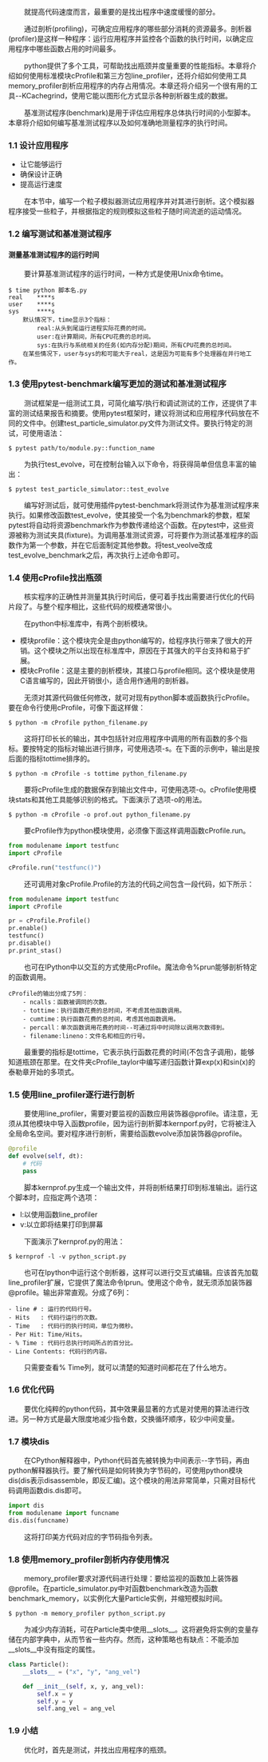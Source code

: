 &nbsp;&nbsp;&nbsp;&nbsp;&nbsp;&nbsp;&nbsp;&nbsp;就提高代码速度而言，最重要的是找出程序中速度缓慢的部分。

&nbsp;&nbsp;&nbsp;&nbsp;&nbsp;&nbsp;&nbsp;&nbsp;通过剖析(profiling)，可确定应用程序的哪些部分消耗的资源最多。剖析器(profiler)是这样一种程序：运行应用程序并监控各个函数的执行时间，以确定应用程序中哪些函数占用的时间最多。

&nbsp;&nbsp;&nbsp;&nbsp;&nbsp;&nbsp;&nbsp;&nbsp;python提供了多个工具，可帮助找出瓶颈并度量重要的性能指标。本章将介绍如何使用标准模块cProfile和第三方包line_profiler，还将介绍如何使用工具memory_profiler剖析应用程序的内存占用情况。本章还将介绍另一个很有用的工具--KCachegrind，使用它能以图形化方式显示各种剖析器生成的数据。

&nbsp;&nbsp;&nbsp;&nbsp;&nbsp;&nbsp;&nbsp;&nbsp;基准测试程序(benchmark)是用于评估应用程序总体执行时间的小型脚本。本章将介绍如何编写基准测试程序以及如何准确地测量程序的执行时间。

### 1.1 设计应用程序

- 让它能够运行
- 确保设计正确
- 提高运行速度

&nbsp;&nbsp;&nbsp;&nbsp;&nbsp;&nbsp;&nbsp;&nbsp;在本节中，编写一个粒子模拟器测试应用程序并对其进行剖析。这个模拟器程序接受一些粒子，并根据指定的规则模拟这些粒子随时间流逝的运动情况。

### 1.2 编写测试和基准测试程序

#### 测量基准测试程序的运行时间

&nbsp;&nbsp;&nbsp;&nbsp;&nbsp;&nbsp;&nbsp;&nbsp;要计算基准测试程序的运行时间，一种方式是使用Unix命令time。

```text
$ time python 脚本名.py
real    ****s
user    ****s
sys     ****s
    默认情况下，time显示3个指标：
        real:从头到尾运行进程实际花费的时间。
        user:在计算期间，所有CPU花费的总时间。
        sys:在执行与系统相关的任务(如内存分配)期间，所有CPU花费的总时间。
    在某些情况下，user与sys的和可能大于real，这是因为可能有多个处理器在并行地工作。
```

### 1.3 使用pytest-benchmark编写更加的测试和基准测试程序

&nbsp;&nbsp;&nbsp;&nbsp;&nbsp;&nbsp;&nbsp;&nbsp;测试框架是一组测试工具，可简化编写/执行和调试测试的工作，还提供了丰富的测试结果报告和摘要。使用pytest框架时，建议将测试和应用程序代码放在不同的文件中。创建test_particle_simulator.py文件为测试文件。要执行特定的测试，可使用语法：

```text
$ pytest path/to/module.py::function_name
```

&nbsp;&nbsp;&nbsp;&nbsp;&nbsp;&nbsp;&nbsp;&nbsp;为执行test_evolve，可在控制台输入以下命令，将获得简单但信息丰富的输出：

```text
$ pytest test_particle_simulator::test_evolve
```

&nbsp;&nbsp;&nbsp;&nbsp;&nbsp;&nbsp;&nbsp;&nbsp;编写好测试后，就可使用插件pytest-benchmark将测试作为基准测试程序来执行。如果修改函数test_evolve，使其接受一个名为benchmark的参数，框架pytest将自动将资源benchmark作为参数传递给这个函数。在pytest中，这些资源被称为测试夹具(fixture)。为调用基准测试资源，可将要作为测试基准程序的函数作为第一个参数，并在它后面制定其他参数。将test_veolve改成test_evolve_benchmark之后，再次执行上述命令即可。

### 1.4 使用cProfile找出瓶颈

&nbsp;&nbsp;&nbsp;&nbsp;&nbsp;&nbsp;&nbsp;&nbsp;核实程序的正确性并测量其执行时间后，便可着手找出需要进行优化的代码片段了。与整个程序相比，这些代码的规模通常很小。

&nbsp;&nbsp;&nbsp;&nbsp;&nbsp;&nbsp;&nbsp;&nbsp;在python中标准库中，有两个剖析模块。

- 模块profile：这个模块完全是由python编写的，给程序执行带来了很大的开销。这个模块之所以出现在标准库中，原因在于其强大的平台支持和易于扩展。
- 模块cProfile：这是主要的剖析模块，其接口与profile相同。这个模块是使用C语言编写的，因此开销很小，适合用作通用的剖析器。

&nbsp;&nbsp;&nbsp;&nbsp;&nbsp;&nbsp;&nbsp;&nbsp;无须对其源代码做任何修改，就可对现有python脚本或函数执行cProfile。要在命令行使用cProfile，可像下面这样做：

```text
$ python -m cProfile python_filename.py
```

&nbsp;&nbsp;&nbsp;&nbsp;&nbsp;&nbsp;&nbsp;&nbsp;这将打印长长的输出，其中包括针对应用程序中调用的所有函数的多个指标。要按特定的指标对输出进行排序，可使用选项-s。在下面的示例中，输出是按后面的指标tottime排序的。

```text
$ python -m cProfile -s tottime python_filename.py
```

&nbsp;&nbsp;&nbsp;&nbsp;&nbsp;&nbsp;&nbsp;&nbsp;要将cProfile生成的数据保存到输出文件中，可使用选项-o。cProfile使用模块stats和其他工具能够识别的格式。下面演示了选项-o的用法。

```text
$ python -m cProfile -o prof.out python_filename.py
```

&nbsp;&nbsp;&nbsp;&nbsp;&nbsp;&nbsp;&nbsp;&nbsp;要cProfile作为python模块使用，必须像下面这样调用函数cProfile.run。

```py
from modulename import testfunc
import cProfile

cProfile.run("testfunc()")
```

&nbsp;&nbsp;&nbsp;&nbsp;&nbsp;&nbsp;&nbsp;&nbsp;还可调用对象cProfile.Profile的方法的代码之间包含一段代码，如下所示：

```py
from modulename import testfunc
import cProfile

pr = cProfile.Profile()
pr.enable()
testfunc()
pr.disable()
pr.print_stas()
```

&nbsp;&nbsp;&nbsp;&nbsp;&nbsp;&nbsp;&nbsp;&nbsp;也可在IPython中以交互的方式使用cProfile。魔法命令%prun能够剖析特定的函数调用。

```text
cProfile的输出分成了5列：
    - ncalls：函数被调同的次数。
    - tottime：执行函数花费的总时间，不考虑其他函数调用。
    - cumtime：执行函数花费的总时间，考虑其他函数调用。
    - percall：单次函数调用花费的时间--可通过将中时间除以调用次数得到。
    - filename:lineno：文件名和相应的行号。
```

&nbsp;&nbsp;&nbsp;&nbsp;&nbsp;&nbsp;&nbsp;&nbsp;最重要的指标是tottime，它表示执行函数花费的时间(不包含子调用)，能够知道瓶颈在那里。在文件夹cProfile_taylor中编写递归函数计算exp(x)和sin(x)的泰勒章开始的多项式。

### 1.5 使用line_profiler逐行进行剖析

&nbsp;&nbsp;&nbsp;&nbsp;&nbsp;&nbsp;&nbsp;&nbsp;要使用line_profiler，需要对要监视的函数应用装饰器@profile。请注意，无须从其他模块中导入函数profile，因为运行剖析脚本kernporf.py时，它将被注入全局命名空间。要对程序进行剖析，需要给函数evolve添加装饰器@profile。

```py
@profile
def evolve(self, dt):
    # 代码
    pass
```

&nbsp;&nbsp;&nbsp;&nbsp;&nbsp;&nbsp;&nbsp;&nbsp;脚本kernprof.py生成一个输出文件，并将剖析结果打印到标准输出。运行这个脚本时，应指定两个选项：

- l:以使用函数line_profiler
- v:以立即将结果打印到屏幕

&nbsp;&nbsp;&nbsp;&nbsp;&nbsp;&nbsp;&nbsp;&nbsp;下面演示了kernprof.py的用法：

```text
$ kernprof -l -v python_script.py
```

&nbsp;&nbsp;&nbsp;&nbsp;&nbsp;&nbsp;&nbsp;&nbsp;也可在Ipython中运行这个剖析器，这样可以进行交互式编辑。应该首先加载line_profiler扩展，它提供了魔法命令lprun。使用这个命令，就无须添加装饰器@profile。输出非常直观。分成了6列：

```text
- line # : 运行的代码行号。
- Hits   : 代码行运行的次数。
- Time   : 代码行的执行时间，单位为微秒。
- Per Hit: Time/Hits。
- % Time : 代码行总执行时间所占的百分比。
- Line Contents: 代码行的内容。
```

&nbsp;&nbsp;&nbsp;&nbsp;&nbsp;&nbsp;&nbsp;&nbsp;只需要查看% Time列，就可以清楚的知道时间都花在了什么地方。

### 1.6 优化代码

&nbsp;&nbsp;&nbsp;&nbsp;&nbsp;&nbsp;&nbsp;&nbsp;要优化纯粹的python代码，其中效果最显著的方式是对使用的算法进行改进。另一种方式是最大限度地减少指令数，交换循环顺序，较少中间变量。

### 1.7 模块dis

&nbsp;&nbsp;&nbsp;&nbsp;&nbsp;&nbsp;&nbsp;&nbsp;在CPython解释器中，Python代码首先被转换为中间表示--字节码，再由python解释器执行。要了解代码是如何转换为字节码的，可使用python模块dis(dis表示disassemble，即反汇编)。这个模块的用法非常简单，只需对目标代码调用函数dis.dis即可。

```py
import dis
from modulename import funcname
dis.dis(funcname)
```

&nbsp;&nbsp;&nbsp;&nbsp;&nbsp;&nbsp;&nbsp;&nbsp;这将打印美方代码对应的字节码指令列表。

### 1.8 使用memory_profiler剖析内存使用情况

&nbsp;&nbsp;&nbsp;&nbsp;&nbsp;&nbsp;&nbsp;&nbsp;memory_profiler要求对源代码进行处理：要给监视的函数加上装饰器@profile。在particle_simulator.py中对函数benchmark改造为函数benchmark_memory，以实例化大量Particle实例，并缩短模拟时间。

```shell
$ python -m memory_profiler python_script.py
```

&nbsp;&nbsp;&nbsp;&nbsp;&nbsp;&nbsp;&nbsp;&nbsp;为减少内存消耗，可在Particle类中使用__slots__。这将避免将实例的变量存储在内部字典中，从而节省一些内存。然而，这种策略也有缺点：不能添加__slots__中没有指定的属性。

```py
class Particle():
    __slots__ = ("x", "y", "ang_vel")

    def __init__(self, x, y, ang_vel):
        self.x = y
        self.y = y
        self.ang_vel = ang_vel
```

### 1.9 小结

&nbsp;&nbsp;&nbsp;&nbsp;&nbsp;&nbsp;&nbsp;&nbsp;优化时，首先是测试，并找出应用程序的瓶颈。
